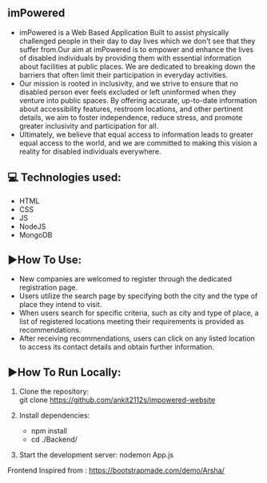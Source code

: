 ## imPowered
- imPowered is a Web Based Application Built to assist physically challenged people in their day to day lives which we don't see that they suffer from.Our aim at imPowered is to empower and enhance the lives of disabled individuals by providing them with essential information about facilities at public places. We are dedicated to breaking down the barriers that often limit their participation in everyday activities.
- Our mission is rooted in inclusivity, and we strive to ensure that no disabled person ever feels excluded or left uninformed when they venture into public spaces. By offering accurate, up-to-date information about accessibility features, restroom locations, and other pertinent details, we aim to foster independence, reduce stress, and promote greater inclusivity and participation for all.
- Ultimately, we believe that equal access to information leads to greater equal access to the world, and we are committed to making this vision a reality for disabled individuals everywhere.
 
## 💻 Technologies used:
- HTML
- CSS
- JS
- NodeJS
- MongoDB

## ▶️How To Use:
- New companies are welcomed to register through the dedicated registration page.
- Users utilize the search page by specifying both the city and the type of place they intend to visit.
- When users search for specific criteria, such as city and type of place, a list of registered locations meeting their requirements is provided as recommendations.
- After receiving recommendations, users can click on any listed location to access its contact details and obtain further information.

## ▶️How To Run Locally:
1. Clone the repository:  
    git clone https://github.com/ankit2112s/impowered-website

2. Install dependencies:
   - npm install
   - cd ./Backend/

3. Start the development server: 
    nodemon App.js


Frontend Inspired from : https://bootstrapmade.com/demo/Arsha/
